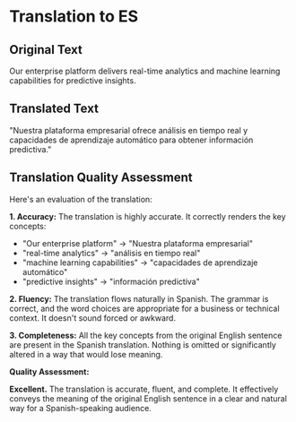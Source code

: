 # Translation to ES

## Original Text
Our enterprise platform delivers real-time analytics and machine learning capabilities for predictive insights.

## Translated Text
"Nuestra plataforma empresarial ofrece análisis en tiempo real y capacidades de aprendizaje automático para obtener información predictiva."

## Translation Quality Assessment
Here's an evaluation of the translation:

**1. Accuracy:** The translation is highly accurate. It correctly renders the key concepts:

*   "Our enterprise platform" -> "Nuestra plataforma empresarial"
*   "real-time analytics" -> "análisis en tiempo real"
*   "machine learning capabilities" -> "capacidades de aprendizaje automático"
*   "predictive insights" -> "información predictiva"

**2. Fluency:** The translation flows naturally in Spanish. The grammar is correct, and the word choices are appropriate for a business or technical context. It doesn't sound forced or awkward.

**3. Completeness:**  All the key concepts from the original English sentence are present in the Spanish translation. Nothing is omitted or significantly altered in a way that would lose meaning.

**Quality Assessment:**

**Excellent.** The translation is accurate, fluent, and complete. It effectively conveys the meaning of the original English sentence in a clear and natural way for a Spanish-speaking audience.
